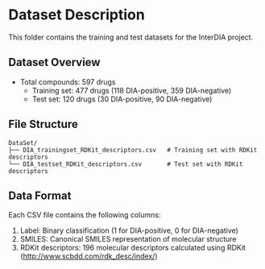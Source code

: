 # Dataset Description

This folder contains the training and test datasets for the InterDIA project.

## Dataset Overview
- Total compounds: 597 drugs
  - Training set: 477 drugs (118 DIA-positive, 359 DIA-negative)
  - Test set: 120 drugs (30 DIA-positive, 90 DIA-negative)

## File Structure
```
DataSet/
├── DIA_trainingset_RDKit_descriptors.csv   # Training set with RDKit descriptors
└── DIA_testset_RDKit_descriptors.csv       # Test set with RDKit descriptors
```

## Data Format
Each CSV file contains the following columns:
1. Label: Binary classification (1 for DIA-positive, 0 for DIA-negative)
2. SMILES: Canonical SMILES representation of molecular structure
3. RDKit descriptors: 196 molecular descriptors calculated using RDKit (http://www.scbdd.com/rdk_desc/index/)
